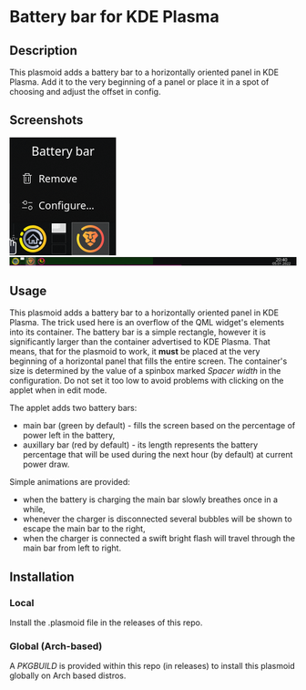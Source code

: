 # Battery bar for KDE Plasma
## Description
This plasmoid adds a battery bar to a horizontally oriented panel in KDE Plasma.
Add it to the very beginning of a panel or place it in a spot of choosing and adjust the offset in config.

## Screenshots
![Screenshot here](screenshot2.png)
![Screenshot here](screenshot.png)

## Usage
This plasmoid adds a battery bar to a horizontally oriented panel in KDE Plasma.
The trick used here is an overflow of the QML widget's elements into its container. The battery bar is a simple rectangle, however it is significantly larger than the container advertised to KDE Plasma. That means, that for the plasmoid to work, it **must** be placed at the very beginning of a horizontal panel that fills the entire screen. The container's size is determined by the value of a spinbox marked *Spacer width* in the configuration. Do not set it too low to avoid problems with clicking on the applet when in edit mode.

The applet adds two battery bars:
- main bar (green by default) - fills the screen based on the percentage of power left in the battery,
- auxillary bar (red by default) - its length represents the battery percentage that will be used during the next hour (by default) at current power draw.

Simple animations are provided:
- when the battery is charging the main bar slowly breathes once in a while,
- whenever the charger is disconnected several bubbles will be shown to escape the main bar to the right,
- when the charger is connected a swift bright flash will travel through the main bar from left to right.

## Installation
### Local
Install the .plasmoid file in the releases of this repo.
### Global (Arch-based)
A *PKGBUILD* is provided within this repo (in releases) to install this plasmoid globally on Arch based distros.
